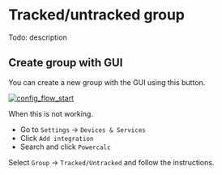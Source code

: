 # Tracked/untracked group

Todo: description

## Create group with GUI

You can create a new group with the GUI using this button.

[![config_flow_start](https://my.home-assistant.io/badges/config_flow_start.svg)](https://my.home-assistant.io/redirect/config_flow_start/?domain=powercalc)

When this is not working.

- Go to `Settings` -> `Devices & Services`
- Click `Add integration`
- Search and click `Powercalc`

Select `Group` -> `Tracked/Untracked` and follow the instructions.
